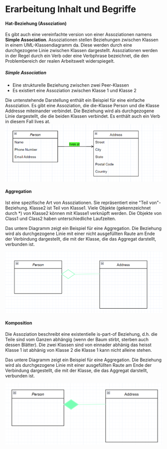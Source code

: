 # Erarbeitung Inhalt und Begriffe
#### Hat-Beziehung (Assoziation)
Es gibt auch eine vereinfachte version von einer Assoziationen namens **Simple Association**. Assoziationen stellen Beziehungen zwischen Klassen in einem UML-Klassendiagramm da. Diese werden durch eine durchgezogene Linie zwischen Klassen dargestellt. Assoziationen werden in der Regel durch ein Verb oder eine Verbphrase bezeichnet, die den Problembereich der realen Arbeitswelt widerspiegelt.
##### Simple Association
- Eine strukturelle Beziehung zwischen zwei Peer-Klassen
- Es existiert eine Assoziation zwischen Klasse 1 und Klasse 2

Die untenstehende Darstellung enthält ein Beispiel für eine einfache Assoziation. Es gibt eine Assoziation, die die-Klasse Person und die Klasse Addresse miteinander verbindet. Die Beziehung wird als durchgezogene Linie dargestellt, die die beiden Klassen verbindet. Es enthält auch ein Verb in diesem Fall lives at.
![Assoziation Beispiel](./AssoziationBeispiel.png)

#### Aggregation
Ist eine spezifische Art von Assoziationen. Sie repräsentiert eine "Teil von"-Beziehung. Klasse2 ist Teil von Klasse1. Viele Objekte (gekennzeichnet durch *) von Klasse2 können mit Klasse1 verknüpft werden. Die Objekte von Class1 und Class2 haben unterschiedliche Laufzeiten.

Das untere Diagramm zeigt ein Beispiel für eine Aggregation. Die Beziehung wird als durchgezogene Linie mit einer nicht ausgefüllten Raute am Ende der Verbindung dargestellt, die mit der Klasse, die das Aggregat darstellt, verbunden ist.

![Aggregation Beispiel](AggregationBeispiel.png)
#### Komposition
Die Assoziation beschreibt eine existentielle is-part-of Beziehung, d.h. die Teile sind vom Ganzen abhängig (wenn der Baum stirbt, sterben auch dessen Blätter). Die zwei Klassen sind von einnader abhänig das heisst Klasse 1 ist abhänig von Klasse 2 die Klasse 1 kann nicht alleine stehen.

Das untere Diagramm zeigt ein Beispiel für eine Aggregation. Die Beziehung wird als durchgezogene Linie mit einer ausgefüllten Raute am Ende der Verbindung dargestellt, die mit der Klasse, die das Aggregat darstellt, verbunden ist.

![Aggregation Beispiel](./KompositionBeispiel.png)